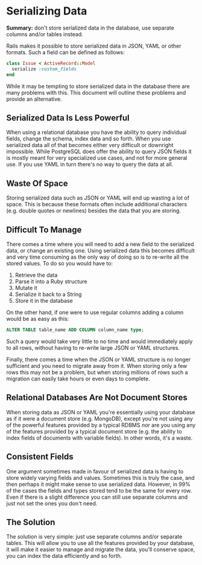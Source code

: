 # Serializing Data

**Summary:** don't store serialized data in the database, use separate columns
and/or tables instead.

Rails makes it possible to store serialized data in JSON, YAML or other formats.
Such a field can be defined as follows:

```ruby
class Issue < ActiveRecord::Model
  serialize :custom_fields
end
```

While it may be tempting to store serialized data in the database there are many
problems with this. This document will outline these problems and provide an
alternative.

## Serialized Data Is Less Powerful

When using a relational database you have the ability to query individual
fields, change the schema, index data and so forth. When you use serialized data
all of that becomes either very difficult or downright impossible. While
PostgreSQL does offer the ability to query JSON fields it is mostly meant for
very specialized use cases, and not for more general use. If you use YAML in
turn there's no way to query the data at all.

## Waste Of Space

Storing serialized data such as JSON or YAML will end up wasting a lot of space.
This is because these formats often include additional characters (e.g. double
quotes or newlines) besides the data that you are storing.

## Difficult To Manage

There comes a time where you will need to add a new field to the serialized
data, or change an existing one. Using serialized data this becomes difficult
and very time consuming as the only way of doing so is to re-write all the
stored values. To do so you would have to:

1. Retrieve the data
1. Parse it into a Ruby structure
1. Mutate it
1. Serialize it back to a String
1. Store it in the database

On the other hand, if one were to use regular columns adding a column would be
as easy as this:

```sql
ALTER TABLE table_name ADD COLUMN column_name type;
```

Such a query would take very little to no time and would immediately apply to
all rows, without having to re-write large JSON or YAML structures.

Finally, there comes a time when the JSON or YAML structure is no longer
sufficient and you need to migrate away from it. When storing only a few rows
this may not be a problem, but when storing millions of rows such a migration
can easily take hours or even days to complete.

## Relational Databases Are Not Document Stores

When storing data as JSON or YAML you're essentially using your database as if
it were a document store (e.g. MongoDB), except you're not using any of the
powerful features provided by a typical RDBMS _nor_ are you using any of the
features provided by a typical document store (e.g. the ability to index fields
of documents with variable fields). In other words, it's a waste.

## Consistent Fields

One argument sometimes made in favour of serialized data is having to store
widely varying fields and values. Sometimes this is truly the case, and then
perhaps it might make sense to use serialized data. However, in 99% of the cases
the fields and types stored tend to be the same for every row. Even if there is
a slight difference you can still use separate columns and just not set the ones
you don't need.

## The Solution

The solution is very simple: just use separate columns and/or separate tables.
This will allow you to use all the features provided by your database, it will
make it easier to manage and migrate the data, you'll conserve space, you can
index the data efficiently and so forth.
